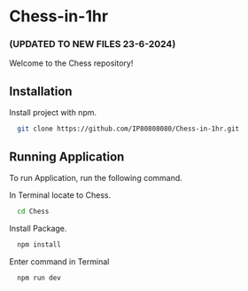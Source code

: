 # Chess-in-1hr 

###  (UPDATED TO NEW FILES 23-6-2024)

Welcome to the Chess repository! 

## Installation

Install project with npm.

```bash
  git clone https://github.com/IP80808080/Chess-in-1hr.git
```
    
## Running Application

To run Application, run the following command.

In Terminal locate to Chess.
```bash
  cd Chess
```
Install Package.
```bash
  npm install
```
Enter command in Terminal
```bash
  npm run dev
```
